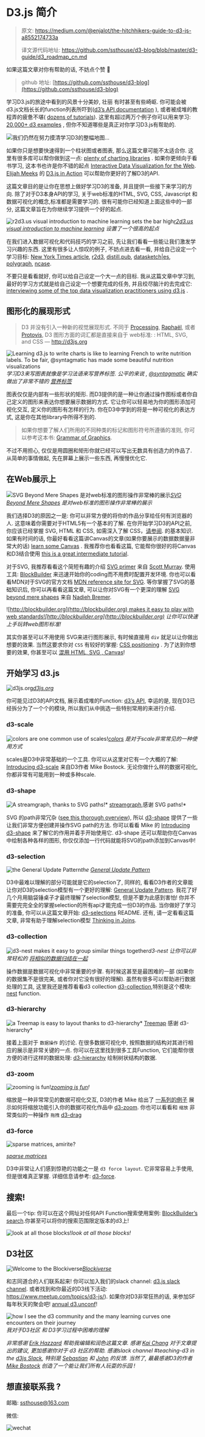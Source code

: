 # **D3**.js 简介



> 原文: https://medium.com/@enjalot/the-hitchhikers-guide-to-d3-js-a8552174733a
>
> 译文源代码地址: https://github.com/ssthouse/d3-blog/blob/master/d3-guide/d3_roadmap_cn.md

如果这篇文章对你有帮助的话, 不妨点个赞 :tada: 

> github 地址:  [https://github.com/ssthouse/d3-blog](https://github.com/ssthouse/d3-blog)



学习D3.js的旅途中看到的风景十分美妙, 壮丽 有时甚至有些崎岖. 你可能会被d3.js文档长长的function列表所吓到([d3’s API documentation](https://github.com/d3/d3/blob/master/API.md) ), 或者被成堆的教程弄的疲惫不堪( [dozens of tutorials](https://github.com/d3/d3/wiki/Tutorials)). 这里有超过两万个例子你可以用来学习: [20,000+ d3 examples](http://blockbuilder.org/search) , 但你不知道哪些是真正对你学习D3.js有帮助的.

![我们仍然在努力摸清学习D3的整幅地图…](https://cdn-images-1.medium.com/max/4814/1*C17GW5l4S_W99_52lQMpBQ.png)

如果你只是想要快速得到一个柱状图或者图表, 那么这篇文章可能不太适合你. 这里有很多库可以帮你做到这一点: [plenty of charting libraries](https://github.com/wbkd/awesome-d3#charts) . 如果你更倾向于看书学习, 这本书也许是你不错的起点 [Interactive Data Visualization for the Web](http://shop.oreilly.com/product/0636920026938.do). [Elijah Meeks](https://twitter.com/Elijah_Meeks)  的 [D3.js in Action](https://www.manning.com/books/d3-js-in-action)  可以帮助你更好的了解D3的API.

这篇文章目的是让你在思想上做好学习D3的准备, 并且提供一些接下来学习的方向. 除了对于D3本身API的学习, 关于web标准的HTML, SVG, CSS, Javascript 和 数据可视化的概念,标准都是需要学习的. 很有可能你已经知道上面这些中的一部分, 这篇文章旨在为你继续学习提供一个好的起点.

![[r2d3.us visual introduction to machine learning](http://www.r2d3.us/visual-intro-to-machine-learning-part-1/) sets the bar high](https://cdn-images-1.medium.com/max/3676/1*ofBagXi1x0h8TdHF8tc3nA.png)*[r2d3.us visual introduction to machine learning](http://www.r2d3.us/visual-intro-to-machine-learning-part-1/) 设置了一个很高的起点*

在我们进入数据可视化和代码技巧的学习之前, 先让我们看看一些能让我们激发学习兴趣的东西. 这里有很多让人惊叹的例子, 不妨点进去看一看, 并给自己设定一个学习目标:  [New York Times article](https://www.google.com/search?q=new+york+times+d3+interactives&oq=new+york+times+d3+interactives&aqs=chrome..69i57j69i64.6825j0j1&sourceid=chrome&ie=UTF-8), [r2d3](http://www.r2d3.us/visual-intro-to-machine-learning-part-1/), [distill.pub](http://distill.pub), [datasketch|es](http://www.datasketch.es/), [polygraph](https://pudding.cool/),  [ncase](http://ncase.me/). 

不要只是看看就好, 你可以给自己设定一个大一点的目标. 我从这篇文章中学习到, 最好的学习方式就是给自己设定一个想要完成的任务, 并且绞尽脑汁的去完成它:  [interviewing some of the top data visualization practitioners using d3.js](https://medium.com/@enjalot/how-do-you-learn-d3-js-ccffc151419b) .

## 图形化的展现形式

> D3 并没有引入一种新的视觉展现形式. 不同于 [Processing](http://processing.org/), [Raphaël](http://raphaeljs.com/), 或者 [Protovis](http://vis.stanford.edu/protovis/), D3 图形方面的词汇都是直接来自于 web标准: : HTML, SVG, and CSS
 — http://d3js.org

![Learning d3.js to write charts is like to learning French to write nutrition labels. To be fair, [@syntagmatic](https://twitter.com/syntagmatic) has made some beautiful [nutrition visualizations](http://bl.ocks.org/syntagmatic/2420080)](https://cdn-images-1.medium.com/max/2000/1*GaASA7rqnQVDpHQs9BdbqA.png)*学习D3来写图表就像是学习法语来写营养标签. 公平的来说 , [@syntagmatic](https://twitter.com/syntagmatic) 确实做出了非常不错的 [营养标签](http://bl.ocks.org/syntagmatic/2420080)*

图表仅仅是内部有一些形状的矩形. 而D3提供的是一种让你通过操作图标或者你自己定义的图形来表达你想要展示数据的方式.  它让你可以轻易地为你的图形添加可视化交互, 定义你的图形有怎样的行为. 你在D3中学到的将是一种可视化的表达方式, 这是你在其他library中所得不到的.

>  如果你想要了解人们所用的不同种类的标记和图形符号所遵循的准则, 你可以参考这本书: [Grammar of Graphics](https://smile.amazon.com/Grammar-Graphics-Statistics-Computing/dp/0387245448?sa-no-redirect=1).

不过不用担心, 仅仅是用圆圈和矩形你就已经可以写出无数具有创造力的作品了. 从简单的事情做起, 先在屏幕上展示一些东西, 再慢慢优化它.

## 在Web展示上

![[SVG Beyond Mere Shapes](https://www.visualcinnamon.com/2016/04/svg-beyond-mere-shapes.html) 是对web标准的图形操作非常棒的展示](https://cdn-images-1.medium.com/max/4432/1*TwUCVhrN9Xltsj3sDgntUQ.png)*[SVG Beyond Mere Shapes](https://www.visualcinnamon.com/2016/04/svg-beyond-mere-shapes.html) 是对web标准的图形操作非常棒的展示*

我们选择D3的原因之一是: 你可以非常方便的将你的作品分享给任何有浏览器的人. 这意味着你需要对于HTML5有一个基本的了解. 在你开始学习D3的API之前, 你应该已经掌握 SVG, HTML 和 CSS, 如需深入了解 CSS，[请参阅](https://www.scaler.com/topics/css/). 的基本知识. 如果有时间的话, 你最好看看这篇讲Canvas的文章(如果你要展示的数据数据量非常大的话) [learn some Canvas](https://www.w3schools.com/html/html5_canvas.asp) . 我推荐你也看看这篇, 它能帮你很好的将Canvas和D3结合使用 [this is a great intermediate tutorial](https://medium.freecodecamp.com/d3-and-canvas-in-3-steps-8505c8b27444).

对于SVG, 我推荐看看这个简短有趣的介绍 [SVG primer](http://alignedleft.com/tutorials/d3/an-svg-primer) 来自 [Scott Murray](http://twitter.com/alignedleft). 使用工具: [BlockBuilder](http://blockbuilder.org) 来迅速开始你的coding而不用费时配置开发环境. 你也可以看看MDN对于SVG的官方文档 [MDN reference site for SVG](https://developer.mozilla.org/en-US/docs/Web/SVG). 等你掌握了SVG的基础知识后, 你可以再看看这篇文章, 可以让你对SVG有一个更深的理解 [SVG beyond mere shapes](https://www.visualcinnamon.com/2016/04/svg-beyond-mere-shapes.html) 来自 [Nadieh Bremer](http://visualcinnamon.com).

![[http://blockbuilder.org](http://blockbuilder.org) makes it easy to play with web standards!](https://cdn-images-1.medium.com/max/2140/1*PFwvxtqLRRVekNoMufclzw.gif)*[http://blockbuilder.org](http://blockbuilder.org) 让你可以快速上手玩转web图形标准!*

其实你甚至可以不用使用 SVG来进行图形展示, 有时候直接用 `div` 就足以让你做出想要的效果. 当然这要求你对 `CSS` 有较好的掌握: [CSS positioning](https://css-tricks.com/almanac/properties/p/position/) . 为了达到你想要的效果, 你甚至可以 [混用 HTML, SVG , Canvas](http://bl.ocks.org/sxv/4491174)!

## 开始学习 d3.js

![[d3js.org](http://d3js.org)](https://cdn-images-1.medium.com/max/4424/1*KfsnI5vicI0ozs1uP85Pfg.png)*[d3js.org](http://d3js.org)*

 你可能见过D3的API文档, 展示着成堆的Function: [d3’s API](https://github.com/d3/d3/blob/master/API.md), 幸运的是, 现在D3已经拆分为了一个个的模块, 所以我们从中挑选一些特别常用的来进行介绍.

### d3-scale

![[colors](http://blockbuilder.org/enjalot/f1ac6277c9b224ebf4daada75a06294d) are one common use of scales!](https://cdn-images-1.medium.com/max/3728/1*c2dJV4ZNJGdWdWNV3AVPxQ.png)*[colors](http://blockbuilder.org/enjalot/f1ac6277c9b224ebf4daada75a06294d) 是对于scale非常常见的一种使用方式*

scales是D3中非常基础的一个工具. 你可以从这里对它有一个大概的了解:  [Introducing d3-scale](https://medium.com/@mbostock/introducing-d3-scale-61980c51545f) 来自D3作者 Mike Bostock. 无论你做什么样的数据可视化, 你都非常有可能用到一种或多种scale.

### d3-shape

![A [streamgraph](http://bl.ocks.org/mbostock/582915), thanks to SVG paths!](https://cdn-images-1.medium.com/max/3828/1*6HpzsxMbWhLgTbAZNpf9Kg.png)* [streamgraph](http://bl.ocks.org/mbostock/582915),感谢 SVG paths!*

SVG 的path非常冗杂 ([see this thorough overview](https://css-tricks.com/svg-path-syntax-illustrated-guide/)), 所以 [d3-shape](https://github.com/d3/d3-shape#d3-shape) 提供了一些让我们非常方便创建并操作SVG path的方法. 你可以看看 Mike 的 [Introducing d3-shape](https://medium.com/@mbostock/introducing-d3-shape-73f8367e6d12) 来了解它的作用并着手开始使用它. d3-shape 还可以帮助你在Canvas中绘制各种各样的图形, 你仅仅添加一行代码就能将SVG的path添加到Canvas中!

### d3-selection

![the [General Update Pattern](https://bl.ocks.org/mbostock/3808234)](https://cdn-images-1.medium.com/max/2000/1*-qbObwrIKYG3_bKpZBaUgw.gif)*the [General Update Pattern](https://bl.ocks.org/mbostock/3808234)*

D3中最难以理解的部分可能就是它的selection了, 同样的, 看看D3作者的文章能让你对D3的selection模型有一个更好的理解:  [General Update Pattern](https://bl.ocks.org/mbostock/3808218). 我花了好几个月用脑袋锤桌子才最终理解了selection模型, 但是不要为此感到害怕! 你并不需要完完全全的掌握selection的所有api才能完成一份D3的作品. 当你做好了学习的准备, 你可以从这篇文章开始: [d3-selections](https://github.com/d3/d3-selection#d3-selection) README. 还有, 请一定看看这篇文章, 非常有助于理解selection模型 [Thinking in Joins](https://bost.ocks.org/mike/join/).

### d3-collection

![d3-nest makes it easy to [group similar things together](https://bl.ocks.org/mbostock/9490313)](https://cdn-images-1.medium.com/max/3808/1*jcnYXBvv1W033jfwFOrS1A.png)*d3-nest 让你可以非常轻松的 [将相似的数据归结在一起](https://bl.ocks.org/mbostock/9490313)*

操作数据是数据可视化中非常重要的步骤. 有时候这甚至是最困难的一部 (如果你的数据集不是很完美, 或者你对它没有很好的理解). 虽然有很多可以帮助进行数据处理的工具, 这里我还是推荐看看d3 collection  [d3-collection](https://github.com/d3/d3-collection/blob/master/README.md#d3-collection),特别是这个模块:  [nest](https://github.com/d3/d3-collection/blob/master/README.md#nests) function.

### d3-hierarchy

![a [Treemap](https://bl.ocks.org/mbostock/8fe6fa6ed1fa976e5dd76cfa4d816fec) is easy to layout thanks to d3-hierarchy](https://cdn-images-1.medium.com/max/2580/1*1CszAZA3t5oMlTOMFchzSg.png)* [Treemap](https://bl.ocks.org/mbostock/8fe6fa6ed1fa976e5dd76cfa4d816fec) 感谢  d3-hierarchy*

接着上面对于 `数据操作` 的讨论. 在很多数据可视化中, 按照数据的结构对其进行相应的展示是非常关键的一点. 你可以在这里找到很多工具Function, 它们能帮你很方便的进行这样的数据处理: [d3-hierarchy](https://github.com/d3/d3-hierarchy#d3-hierarchy) 绘制树状结构的数据.

### d3-zoom

![[zooming is fun](https://bl.ocks.org/mbostock/b783fbb2e673561d214e09c7fb5cedee)!](https://cdn-images-1.medium.com/max/2000/1*R96BnzJUPFSzTzWoxIBIAw.gif)*[zooming is fun](https://bl.ocks.org/mbostock/b783fbb2e673561d214e09c7fb5cedee)!*

缩放是一种非常常见的数据可视化交互, D3的作者 Mike 给出了 [一系列的例子](http://blockbuilder.org/search#text=zoom;user=mbostock;d3version=v4) 展示如何将缩放功能引入你的数据可视化作品中 [d3-zoom](https://github.com/d3/d3-zoom#d3-zoom). 你也可以看看和 `缩放` 非常类似的一种操作 `拖拽` [d3-drag](https://github.com/d3/d3-drag#d3-drag)

### d3-force

![[sparse matrices](https://bl.ocks.org/syntagmatic/75c5ca501200b0cf7a5958b4e404f777), amirite?](https://cdn-images-1.medium.com/max/2000/1*MiNLItcbqWuZP5y6DHVEsg.gif)

*[sparse matrices](https://bl.ocks.org/syntagmatic/75c5ca501200b0cf7a5958b4e404f777)*

D3中非常让人们感到惊艳的功能之一是 `d3 force layout`. 它非常容易上手使用, 但是很难真正掌握. 详细信息请参考: [d3-force](https://github.com/d3/d3-force#d3-force).

## 搜索!

最后一个tip: 你可以在这个网址对任何API Function搜索使用案例: [BlockBuilder’s search](http://blockbuilder.org/search).你甚至可以将你的搜索范围限定版本的d3上!

![look at all those blocks!](https://cdn-images-1.medium.com/max/2000/1*AAKuY9w1DNMIq0oBqTe3KA.gif)*look at all those blocks!*

## D3社区

![Welcome to the [Blockiverse](http://bl.ocks.org/micahstubbs/b35f2560f4205570b3328d1b40de0c6c)](https://cdn-images-1.medium.com/max/2824/1*m3WWkrnN1pr6V-pFZgK8KQ.png)*[Blockiverse](http://bl.ocks.org/micahstubbs/b35f2560f4205570b3328d1b40de0c6c)*

和志同道合的人们联系起来! 你可以加入我们的slack channel: [d3.js slack channel](https://d3-slackin.herokuapp.com/). 或者找到和你最近的D3线下活动: https://www.meetup.com/topics/d3-js/). 如果你对D3非常狂热的话, 来参加SF每年秋天的聚会吧! [annual d3.unconf](http://visfest.com)!

![how I see the d3 community and the many learning curves one encounters on their journey](https://cdn-images-1.medium.com/max/5100/1*gybGRNFfU-ZBYtK3D1qGYA.png)*我对于D3社区 和 D3学习过程中困难的理解*

*非常感谢 [Erik Hazzard](https://twitter.com/erikhazzard) 帮助我编辑和润色这篇文章. 感谢 [Kai Chang](https://twitter.com/syntagmatic) 对于文章提出的建议, 更加感谢你对于 d3 社区的帮助. 感谢slack channel #teaching-d3 in the [d3js Slack](http://d3-slackin.herokuapp.com), 特别是 [Sebastian](https://twitter.com/dashingd3js) 和 [John](https://twitter.com/JFSIII) 的反馈. 当然了, 最最感谢D3的作者 [Mike Bostock](https://twitter.com/mbostock) 创造了一个能让我们所有人玩耍的乐园 !*

## 想直接联系我 ?

邮箱: ssthouse@163.com

微信:

![wechat](https://github.com/ssthouse/d3-blog/raw/master/img/QR_300px.png)
